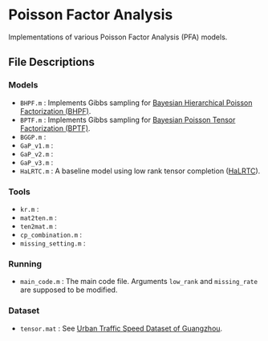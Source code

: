 # Poisson Factor Analysis
Implementations of various Poisson Factor Analysis (PFA) models. 

## File Descriptions
### Models
* `BHPF.m` : Implements Gibbs sampling for [Bayesian Hierarchical Poisson Factorization (BHPF)](http://www.cs.columbia.edu/~blei/papers/GopalanHofmanBlei2015.pdf).
* `BPTF.m` : Implements Gibbs sampling for [Bayesian Poisson Tensor Factorization (BPTF)](https://people.cs.umass.edu/~aschein/ScheinPaisleyBleiWallach2015_paper.pdf).
* `BGGP.m` : 
* `GaP_v1.m` : 
* `GaP_v2.m` :
* `GaP_v3.m` :
* `HaLRTC.m` : A baseline model using low rank tensor completion ([HaLRTC](http://peterwonka.net/Publications/pdfs/2012.PAMI.JiLiu.Tensor%20Completion.pdf)).

### Tools
* `kr.m` : 
* `mat2ten.m` :
* `ten2mat.m` :
* `cp_combination.m` :
* `missing_setting.m` :    

### Running
* `main_code.m` : The main code file. Arguments `low_rank` and `missing_rate` are supposed to be modified.

### Dataset
* `tensor.mat` : See [Urban Traffic Speed Dataset of Guangzhou](https://github.com/sysuits/urban-traffic-speed-dataset-Guangzhou).
